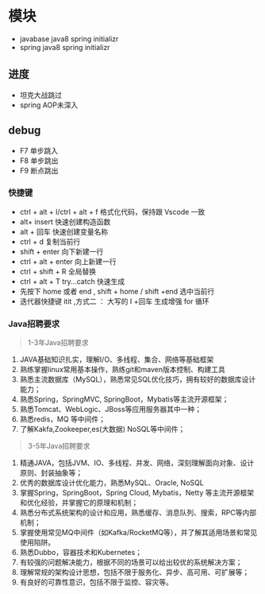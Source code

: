 # 模块

- javabase java8  spring initializr
- spring java8  spring initializr

## 进度

- 坦克大战跳过
- spring AOP未深入

## debug

- F7 单步跳入
- F8 单步跳出
- F9 断点跳出

### 快捷键

- ctrl + alt + l/ctrl + alt + f 格式化代码，保持跟 Vscode 一致
- alt+ insert 快速创建构造函数
- alt + 回车 快速创建变量名称
- ctrl + d 复制当前行
- shift + enter 向下新建一行
- ctrl + alt + enter 向上新建一行
- ctrl + shift + R 全局替换
- ctrl + alt + T try...catch 快速生成
- 先按下 home 或者 end , shift + home / shift +end 选中当前行
- 迭代器快捷键 itit ,方式二 ： 大写的 I +回车 生成增强 for 循环


### Java招聘要求
> 1-3年Java招聘要求

1. JAVA基础知识扎实，理解I/O、多线程、集合、网络等基础框架
2. 熟练掌握linux常用基本操作，熟练git和maven版本控制、构建工具
3. 熟悉主流数据库（MySQL），熟悉常见SQL优化技巧，拥有较好的数据库设计能力；
4. 熟悉Spring，SpringMVC, SpringBoot，Mybatis等主流开源框架；
5. 熟悉Tomcat、WebLogic、JBoss等应用服务器其中一种；
5. 熟悉redis，MQ 等中间件；
6. 了解Kakfa,Zookeeper,es(大数据) NoSQL等中间件；

> 3-5年Java招聘要求

1. 精通JAVA，包括JVM、IO、多线程、并发、网络，深刻理解面向对象、设计原则、封装抽象等；
2. 优秀的数据库设计优化能力，熟悉MySQL、Oracle, NoSQL
3. 掌握Spring，SpringBoot，Spring Cloud, Mybatis，Netty 等主流开源框架和优化经验，并掌握它的原理和机制；
4. 熟悉分布式系统架构的设计和应用，熟悉缓存、消息队列、搜索，RPC等内部机制；
5. 掌握使用常见MQ中间件（如Kafka/RocketMQ等），并了解其适用场景和常见使用陷阱。
6. 熟悉Dubbo，容器技术和Kubernetes；
7. 有较强的问题解决能力，根据不同的场景可以给出较优的系统解决方案；
8. 理解常规的架构设计思想，包括不限于服务化、异步、高可用、可扩展等；
9. 有良好的可靠性意识，包括不限于监控、容灾等。
